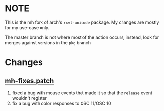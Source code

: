 # NOTE

This is the mh fork of arch's `rxvt-unicode` package. My changes are mostly for
my use-case only.


The master branch is not where most of the action occurs, instead, look for
merges against versions in the `pkg` branch

# Changes

## [mh-fixes.patch](./mh-fixes.patch)

1. fixed a bug with mouse events that made it so that the `release` event
   wouldn't register
2. fix a bug with color responses to OSC 11/OSC 10
